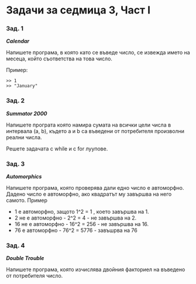 ﻿# Задачи за седмица 3, Част I

### Зад. 1
**_Calendar_**

Напишете програма, в която като се въведе число, се извежда името на месеца, който
съответства на това число.

Пример:

	>> 1
	>> "January"

### Зад. 2

**_Summator 2000_**

Напишете програта която намира сумата на всички цели числа
в интервала (a, b), където a и b са въведени от потребителя
произволни реални числа.

Решете задачата с while и с for луупове.

### Зад. 3

**_Automorphics_**

Напишете програма, която проверява дали едно число е автоморфно. Дадено число е автоморфно, ако квадратът му
завършва на него самото. Пример
 * 1 е автоморфно, защото 1^2 = 1 , което завършва на 1.
 * 2 не е автоморфно - 2^2 = 4 - не завършва на 2.
 * 16 не е автоморфно - 16^2 = 256 - не завършва на 16.
 * 76 е автоморфно - 76^2 = 5776 - завъшрва на 76

### Зад. 4

**_Double Trouble_**

Напишете програма, която изчислява двойния факториел на въведено от потребителя число.
